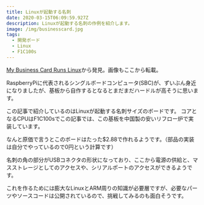 ```yaml
---
title: Linuxが起動する名刺
date: 2020-03-15T06:09:59.927Z
description: Linuxが起動する名刺の作例を紹介します。
image: /img/businesscard.jpg
tags:
  - 開発ボード
  - Linux
  - F1C100s
---
```

[My Business Card Runs Linux](https://www.thirtythreeforty.net/posts/2019/12/my-business-card-runs-linux/)から発見。画像もここから転載。

RaspberryPiに代表されるシングルボードコンピュータ(SBC)が、ずいぶん身近になりましたが、基板から自作するとなるとまだまだハードルが高そうに思います。

この記事で紹介しているのはLinuxが起動する名刺サイズのボードです。
コアとなるCPUはF1C100sでこの記事では、この基板を中国製の安いリフロー炉で実装しています。

なんと原価で言うとこのボードはたった$2.88で作れるようです。（部品の実装は自分でやっているので0円という計算です）

名刺の角の部分がUSBコネクタの形状になっており、ここから電源の供給と、マスストレージとしてのアクセスや、シリアルポートのアクセスができるようです。

これを作るためには膨大なLinuxとARM周りの知識が必要層ですが、必要なパーツやソースコードは公開されているので、挑戦してみるのも面白そうです。
